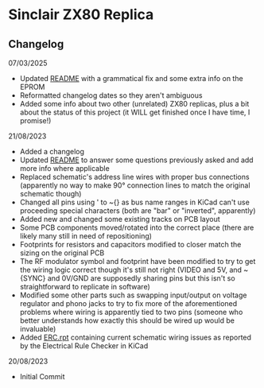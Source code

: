 # Sinclair ZX80 Replica

## Changelog

07/03/2025
- Updated [README](https://raw.githubusercontent.com/TankedThomas/ZX80/master/README.md) with a grammatical fix and some extra info on the EPROM
- Reformatted changelog dates so they aren't ambiguous
- Added some info about two other (unrelated) ZX80 replicas, plus a bit about the status of this project (it WILL get finished once I have time, I promise!)

21/08/2023  
- Added a changelog  
- Updated [README](https://raw.githubusercontent.com/TankedThomas/ZX80/master/README.md) to answer some questions previously asked and add more info where applicable  
- Replaced schematic's address line wires with proper bus connections (apparently no way to make 90&deg; connection lines to match the original schematic though)  
- Changed all pins using ' to ~{} as bus name ranges in KiCad can't use proceeding special characters (both are "bar" or "inverted", apparently)  
- Added new and changed some existing tracks on PCB layout  
- Some PCB components moved/rotated into the correct place (there are likely many still in need of repositioning)  
- Footprints for resistors and capacitors modified to closer match the sizing on the original PCB
- The RF modulator symbol and footprint have been modified to try to get the wiring logic correct though it's still not right (VIDEO and 5V, and ~{SYNC} and 0V/GND are supposedly sharing pins but this isn't so straightforward to replicate in software)  
- Modified some other parts such as swapping input/output on voltage regulator and phono jacks to try to fix more of the aforementioned problems where wiring is apparently tied to two pins (someone who better understands how exactly this should be wired up would be invaluable)  
- Added [ERC.rpt](https://raw.githubusercontent.com/TankedThomas/ZX80/master/Docs/ERC.rpt) containing current schematic wiring issues as reported by the Electrical Rule Checker in KiCad  

20/08/2023  
- Initial Commit  
